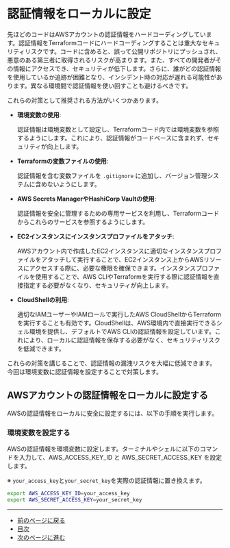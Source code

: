 # 認証情報をローカルに設定

先ほどのコードはAWSアカウントの認証情報をハードコーディングしています。認証情報をTerraformコードにハードコーディングすることは重大なセキュリティリスクです。コードに含めると、誤って公開リポジトリにプッシュされ、悪意のある第三者に取得されるリスクが高まります。また、すべての開発者がその情報にアクセスでき、セキュリティが低下します。さらに、誰がどの認証情報を使用しているか追跡が困難となり、インシデント時の対応が遅れる可能性があります。異なる環境間で認証情報を使い回すことも避けるべきです。

これらの対策として推奨される方法がいくつかあります。

- **環境変数の使用**:

  認証情報は環境変数として設定し、Terraformコード内では環境変数を参照するようにします。これにより、認証情報がコードベースに含まれず、セキュリティが向上します。

- **Terraformの変数ファイルの使用**:

  認証情報を含む変数ファイルを `.gitignore` に追加し、バージョン管理システムに含めないようにします。

- **AWS Secrets ManagerやHashiCorp Vaultの使用**:

  認証情報を安全に管理するための専用サービスを利用し、Terraformコードからこれらのサービスを参照するようにします。

- **EC2インスタンスにインスタンスプロファイルをアタッチ**:

  AWSアカウント内で作成したEC2インスタンスに適切なインスタンスプロファイルをアタッチして実行することで、EC2インスタンス上からAWSリソースにアクセスする際に、必要な権限を確保できます。インスタンスプロファイルを使用することで、AWS CLIやTerraformを実行する際に認証情報を直接指定する必要がなくなり、セキュリティが向上します。

- **CloudShellの利用**:

  適切なIAMユーザーやIAMロールで実行したAWS CloudShellからTerraformを実行することも有効です。CloudShellは、AWS環境内で直接実行できるシェル環境を提供し、デフォルトでAWS CLIの認証情報を設定しています。これにより、ローカルに認証情報を保存する必要がなく、セキュリティリスクを低減できます。

これらの対策を講じることで、認証情報の漏洩リスクを大幅に低減できます。
今回は環境変数に認証情報を設定することで対策します。

## AWSアカウントの認証情報をローカルに設定する

AWSの認証情報をローカルに安全に設定するには、以下の手順を実行します。

### 環境変数を設定する

AWSの認証情報を環境変数に設定します。ターミナルやシェルに以下のコマンドを入力して、AWS_ACCESS_KEY_ID と AWS_SECRET_ACCESS_KEY を設定します。

※ `your_access_key`と`your_secret_key`を実際の認証情報に置き換えます。

```bash
export AWS_ACCESS_KEY_ID=your_access_key
export AWS_SECRET_ACCESS_KEY=your_secret_key
```

---

- [前のページに戻る](step01.md)
- [目次](README.md#目次)
- [次のページに進む](step03.md)
